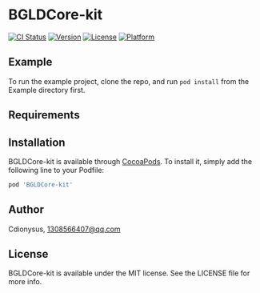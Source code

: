 # BGLDCore-kit

[![CI Status](https://img.shields.io/travis/Cdionysus/BGLDCore-kit.svg?style=flat)](https://travis-ci.org/Cdionysus/BGLDCore-kit)
[![Version](https://img.shields.io/cocoapods/v/BGLDCore-kit.svg?style=flat)](https://cocoapods.org/pods/BGLDCore-kit)
[![License](https://img.shields.io/cocoapods/l/BGLDCore-kit.svg?style=flat)](https://cocoapods.org/pods/BGLDCore-kit)
[![Platform](https://img.shields.io/cocoapods/p/BGLDCore-kit.svg?style=flat)](https://cocoapods.org/pods/BGLDCore-kit)

## Example

To run the example project, clone the repo, and run `pod install` from the Example directory first.

## Requirements

## Installation

BGLDCore-kit is available through [CocoaPods](https://cocoapods.org). To install
it, simply add the following line to your Podfile:

```ruby
pod 'BGLDCore-kit'
```

## Author

Cdionysus, 1308566407@qq.com

## License

BGLDCore-kit is available under the MIT license. See the LICENSE file for more info.
